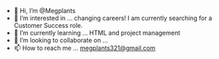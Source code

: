 - 👋 Hi, I’m @Megplants
- 👀 I’m interested in ... changing careers! I am currently searching for a Customer Success role.
- 🌱 I’m currently learning ... HTML and project management
- 💞️ I’m looking to collaborate on ...
- 📫 How to reach me ... megplants321@gmail.com

<!---
Megplants/Megplants is a ✨ special ✨ repository because its `README.md` (this file) appears on your GitHub profile.
You can click the Preview link to take a look at your changes.
--->
